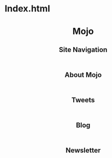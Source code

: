 Index.html
==========

<!DOCTYPE html>
<html lang="en">
  <head>
    <meta charset="utf-8">
    <title>my first page</title>
  </head>
  <body>
    <header>
      <h1>Mojo</h1>  <!-- add Header logo image or content here -->
      <nav>
        <h2>Site Navigation</h2>  <!-- add Header nav links here -->
      </nav>
    </header>
    <main>
      <section id="hero-unit">
        <header>
          <h1>About Mojo</h1>
        </header>
        <!-- add hero content here -->
      </section>
      <section id="tweets">
        <header>
          <h1>Tweets</h1>
        </header>
        <!-- add tweets content here -->
      </section>
      <section id="blog">
        <header>
          <h1>Blog</h1>
        </header>
        <!-- add blog content here -->
      </section>
      <section id="newsletter">
        <header>
          <h1>Newsletter</h1>
        </header>
        <!-- add newsletter content here -->
      </section>
    </main>
    <footer>
      <!-- add Footer content here -->
      <nav>
        <!-- add Footer links here -->
      </nav>
    </footer>
  </body>
</html>

